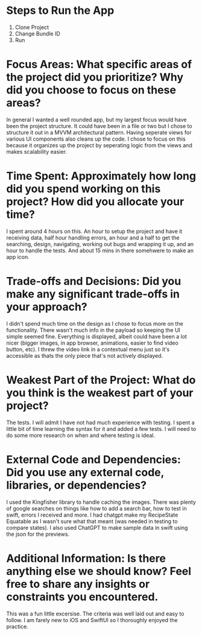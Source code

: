 # Steps to Run the App
1. Clone Project
2. Change Bundle ID
3. Run

# Focus Areas: What specific areas of the project did you prioritize? Why did you choose to focus on these areas?
In general I wanted a well rounded app, but my largest focus would have been the project structure. It could have been in a file or two but I chose
to structure it out in a MVVM architectural pattern. Having seperate views for various UI components also cleans up the code. I chose to focus on this because it organizes up the project by seperating 
logic from the views and makes scalability easier.

# Time Spent: Approximately how long did you spend working on this project? How did you allocate your time?
I spent around 4 hours on this. An hour to setup the project and have it receiving data, half hour handling errors, an hour and a half to get the searching, design, navigating, working out bugs and wrapping it up, and an hour to handle the tests.
And about 15 mins in there somehwere to make an app icon.

# Trade-offs and Decisions: Did you make any significant trade-offs in your approach?
I didn't spend much time on the design as I chose to focus more on the functionality. There wasn't much info in the payload so keeping the UI simple seemed fine. Everything is displayed, albeit could have been a lot nicer (bigger images, in app browser, animations, 
easier to find video button, etc). I threw the video link in a contextual menu just so it's accessible as thats the only piece that's not actively displayed.

# Weakest Part of the Project: What do you think is the weakest part of your project?
The tests. I will admit I have not had much experience with testing. I spent a little bit of time learning the syntax for it and added a few tests. I will need to do some more research on when and where testing is ideal.

# External Code and Dependencies: Did you use any external code, libraries, or dependencies?
I used the Kingfisher library to handle caching the images. There was plenty of google searches on things like how to add a search bar, how to test in swift, errors I received and more. I had chatgpt make my RecipeState Equatable as I wasn't sure what that meant (was needed in testing to 
compare states). I also used ChatGPT to make sample data in swift using the json for the previews.

# Additional Information: Is there anything else we should know? Feel free to share any insights or constraints you encountered.
This was a fun little excersise. The criteria was well laid out and easy to follow. I am farely new to iOS and SwiftUI so I thoroughly enjoyed the practice.
